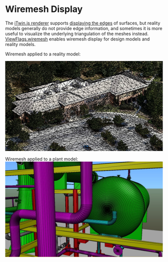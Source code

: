 # Wiremesh Display

The [iTwin.js renderer](./index.md) supports [displaying the edges](./EdgeDisplay.md) of surfaces, but reality models generally do not provide edge information, and sometimes it is more useful to visualize the underlying triangulation of the meshes instead. [ViewFlags.wiremesh]($common) enables wiremesh display for design models and reality models.

Wiremesh applied to a reality model:

![Wiremesh reality model](../../changehistory/assets/wiremesh-reality.jpg)

Wiremesh applied to a plant model:
![Wiremesh plant model](../../changehistory/assets/wiremesh-plant.jpg)
